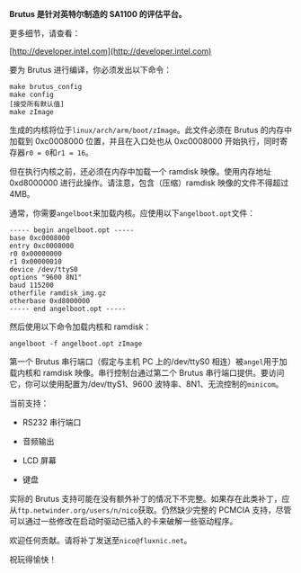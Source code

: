 **Brutus 是针对英特尔制造的 SA1100 的评估平台。**

更多细节，请查看：

[http://developer.intel.com](http://developer.intel.com)

要为 Brutus 进行编译，你必须发出以下命令：

```
make brutus_config
make config
[接受所有默认值]
make zImage
```

生成的内核将位于`linux/arch/arm/boot/zImage`。此文件必须在 Brutus 的内存中加载到 0xc0008000 位置，并且在入口处也从 0xc0008000 开始执行，同时寄存器`r0 = 0`和`r1 = 16`。

但在执行内核之前，还必须在内存中加载一个 ramdisk 映像。使用内存地址 0xd8000000 进行此操作。请注意，包含（压缩）ramdisk 映像的文件不得超过 4MB。

通常，你需要`angelboot`来加载内核。应使用以下`angelboot.opt`文件：

```
----- begin angelboot.opt -----
base 0xc0008000
entry 0xc0008000
r0 0x00000000
r1 0x00000010
device /dev/ttyS0
options "9600 8N1"
baud 115200
otherfile ramdisk_img.gz
otherbase 0xd8000000
----- end angelboot.opt -----
```

然后使用以下命令加载内核和 ramdisk：

```
angelboot -f angelboot.opt zImage
```

第一个 Brutus 串行端口（假定与主机 PC 上的/dev/ttyS0 相连）被`angel`用于加载内核和 ramdisk 映像。串行控制台通过第二个 Brutus 串行端口提供。要访问它，你可以使用配置为/dev/ttyS1、9600 波特率、8N1、无流控制的`minicom`。

当前支持：

- RS232 串行端口

- 音频输出

- LCD 屏幕

- 键盘

实际的 Brutus 支持可能在没有额外补丁的情况下不完整。如果存在此类补丁，应从`ftp.netwinder.org/users/n/nico`获取。仍然缺少完整的 PCMCIA 支持，尽管可以通过一些修改在启动时驱动已插入的卡来破解一些驱动程序。

欢迎任何贡献。请将补丁发送至`nico@fluxnic.net`。

祝玩得愉快！